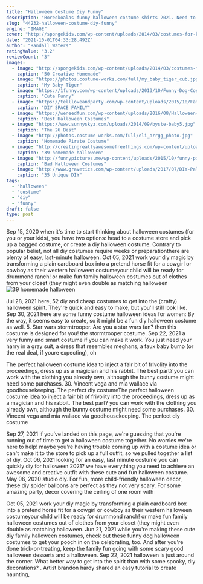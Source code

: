 ```yaml
---
title: "Halloween Costume Diy Funny"
description: "Boredkoalas funny halloween costume shirts 2021. Need to speak manager karen halloween funny meme women t-shirt. 4.0 out of 5 stars 22. $19.95 $ 19. 95. Free shipping on orders over $25 shipped by amazon halloween costumes"
slug: "44232-halloween-costume-diy-funny"
engine: "IMAGE"
cover: "http://spongekids.com/wp-content/uploads/2014/03/costumes-for-kids/37-little-mummies-kid-costume.jpg"
date: "2021-10-01T04:33:28.492Z"
author: "Randall Waters"
ratingValue: "3.2"
reviewCount: "3"
images:
  - image: "http://spongekids.com/wp-content/uploads/2014/03/costumes-for-kids/37-little-mummies-kid-costume.jpg"
    caption: "50 Creative Homemade"
  - image: "https://photos.costume-works.com/full/my_baby_tiger_cub.jpg"
    caption: "My Baby Tiger"
  - image: "https://1funny.com/wp-content/uploads/2013/10/Funny-Dog-Costumes-For-Halloween-6-1.jpg"
    caption: "Cute Funny"
  - image: "https://tellloveandparty.com/wp-content/uploads/2015/10/Family-Space-Costume-ideas-Tell-Love-and-Party.jpg"
    caption: "DIY SPACE FAMILY"
  - image: "https://weneedfun.com/wp-content/uploads/2016/08/Halloween-Costumes-For-Men-11.jpg"
    caption: "Best Halloween Costumes"
  - image: "https://www.sunnyskyz.com/uploads/2014/09/byste-baby5.jpg"
    caption: "The 26 Best"
  - image: "http://photos.costume-works.com/full/eli_arrgg_photo.jpg"
    caption: "Homemade Pirate Costume"
  - image: "http://creatingreallyawesomefreethings.com/wp-content/uploads/2012/05/costumzee-5374-full1.jpg"
    caption: "39 homemade halloween"
  - image: "http://funnypictures.me/wp-content/uploads/2015/10/funny-pictures-bad-halloween-costumes-ham.jpg"
    caption: "Bad Halloween Costumes"
  - image: "http://www.gravetics.com/wp-content/uploads/2017/07/DIY-Pallet-Scarcrow.jpg"
    caption: "35 Unique DIY"
tags:
  - "halloween"
  - "costume"
  - "diy"
  - "funny"
draft: false
type: post
---
```


Sep 15, 2020 when it's time to start thinking about halloween costumes (for you or your kids), you have two options: head to a costume store and pick up a bagged costume, or create a diy halloween costume. Contrary to popular belief, not all diy costumes require weeks or preparationthere are plenty of easy, last-minute halloween. Oct 05, 2021 work your diy magic by transforming a plain cardboard box into a pretend horse fit for a cowgirl or cowboy as their western halloween costumeyour child will be ready for drummond ranch! or make fun family halloween costumes out of clothes from your closet (they might even double as matching halloween
![39 homemade halloween](http://creatingreallyawesomefreethings.com/wp-content/uploads/2012/05/costumzee-5374-full1.jpg "39 homemade halloween")

Jul 28, 2021 here, 52 diy and cheap costumes to get into the (crafty) halloween spirit. They&#39;re quick and easy to make, but you&#39;ll still look like. Sep 30, 2021 here are some funny costume halloween ideas for women:  By the way, it seems easy to create, so it might be a fun diy halloween costume as well. 5. Star wars stormtrooper. Are you a star wars fan? then this costume is designed for you! the stormtrooper costume. Sep 22, 2021 a very funny and smart costume if you can make it work. You just need your harry in a gray suit, a dress that resembles meghans, a faux baby bump (or the real deal, if youre expecting), oh
<!--inArticleAds-->

<!--galleryOne-->

The perfect halloween costume idea to inject a fair bit of frivolity into the proceedings, dress up as a magician and his rabbit. The best part? you can work with the clothing you already own, although the bunny costume might need some purchases. 30. Vincent vega and mia wallace via goodhousekeeping. The perfect diy costumeThe perfect halloween costume idea to inject a fair bit of frivolity into the proceedings, dress up as a magician and his rabbit. The best part? you can work with the clothing you already own, although the bunny costume might need some purchases. 30. Vincent vega and mia wallace via goodhousekeeping. The perfect diy costume
<!--inArticleAds-->

<!--galleryTwo-->

Sep 27, 2021 if you've landed on this page, we're guessing that you're running out of time to get a halloween costume together. No worries  we're here to help! maybe you're having trouble coming up with a costume idea or can't make it to the store to pick up a full outfit, so we pulled together a list of diy. Oct 06, 2021 looking for an easy, last minute costume you can quickly diy for halloween 2021? we have everything you need to achieve an awesome and creative outfit with these cute and fun halloween costume. May 06, 2020 studio diy. For fun, more child-friendly halloween decor, these diy spider balloons are perfect as they not very scary. For some amazing party, decor covering the ceiling of one room with
<!--galleryThree-->

Oct 05, 2021 work your diy magic by transforming a plain cardboard box into a pretend horse fit for a cowgirl or cowboy as their western halloween costumeyour child will be ready for drummond ranch! or make fun family halloween costumes out of clothes from your closet (they might even double as matching halloween. Jun 21, 2021 while you're making these cute diy family halloween costumes, check out these funny dog halloween costumes to get your pooch in on the celebrating, too. And after you're done trick-or-treating, keep the family fun going with some scary good halloween desserts and a halloween. Sep 22, 2021 halloween is just around the corner. What better way to get into the spirit than with some spooky, diy decorations? . Artist brandon hardy shared an easy tutorial to create haunting,